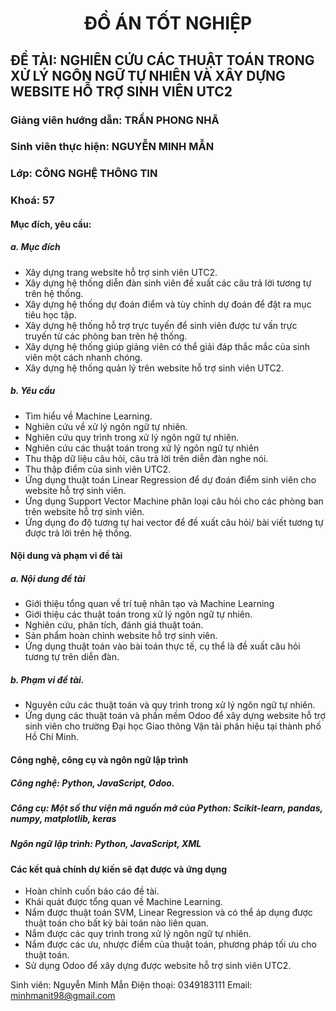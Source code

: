 <h1 align="center"> ĐỒ ÁN TỐT NGHIỆP </h1>

## ĐỀ TÀI: NGHIÊN CỨU CÁC THUẬT TOÁN TRONG XỬ LÝ NGÔN NGỮ TỰ NHIÊN VÀ XÂY DỰNG WEBSITE HỖ TRỢ SINH VIÊN UTC2
### Giảng viên hướng dẫn:	TRẦN PHONG NHÃ
### Sinh viên thực hiện:		NGUYỄN MINH MẪN
### Lớp:	CÔNG NGHỆ THÔNG TIN
### Khoá:	57

#### Mục đích, yêu cầu:
##### a. Mục đích
-	Xây dựng trang website hỗ trợ sinh viên UTC2.
- Xây dựng hệ thống diễn đàn sinh viên đề xuất các câu trả lời tương tự trên hệ thống.
- Xây dựng hệ thống dự đoán điểm và tùy chỉnh dự đoán để đặt ra mục tiêu học tập.
-	Xây dựng hệ thống hỗ trợ trực tuyến để sinh viên được tư vấn trực truyến từ các phòng ban trên hệ thống.
-	Xây dựng hệ thống giúp giảng viên có thể giải đáp thắc mắc của sinh viên một cách nhanh chóng.
- Xây dựng hệ thống quản lý trên website hỗ trợ sinh viên UTC2.
##### b. Yêu cầu
-	Tìm hiểu về Machine Learning.
-	Nghiên cứu về xử lý ngôn ngữ tự nhiên.
-	Nghiên cứu quy trình trong xử lý ngôn ngữ tự nhiên.
-	Nghiên cứu các thuật toán trong xử lý ngôn ngữ tự nhiên
-	Thu thập dữ liệu câu hỏi, câu trả lời trên diễn đàn nghe nói.
-	Thu thập điểm của sinh viên UTC2.
-	Ứng dụng thuật toán Linear Regression để dự đoán điểm sinh viên cho website hỗ trợ sinh viên.
-	Ứng dụng Support Vector Machine phân loại câu hỏi cho các phòng ban trên website hỗ trợ sinh viên.
-	Ứng dụng đo độ tương tự hai vector để đề xuất câu hỏi/ bài viết tương tự được trả lời trên hệ thống.

#### Nội dung và phạm vi đề tài
##### a. Nội dung đề tài
-	Giới thiệu tổng quan về trí tuệ nhân tạo và Machine Learning
-	Giới thiệu các thuật toán trong xử lý ngôn ngữ tự nhiên.
-	Nghiên cứu, phân tích, đánh giá thuật toán.
-	Sản phẩm hoàn chỉnh website hỗ trợ sinh viên.
-	Ứng dụng thuật toán vào bài toán thực tế, cụ thể là đề xuất câu hỏi tương tự trên diễn đàn.

##### b. Phạm vi đề tài.
- Nguyên cứu các thuật toán và quy trình trong xử lý ngôn ngữ tự nhiên.
- Ứng dụng các thuật toán và phần mềm Odoo để xây dựng website hỗ trợ sinh viên cho trường Đại học Giao thông Vận tải phân hiệu tại thành phố Hồ Chí Minh.
#### Công nghệ, công cụ và ngôn ngữ lập trình
#####	Công nghệ: Python, JavaScript, Odoo.
##### Công cụ: Một số thư viện mã nguồn mở của Python: Scikit-learn, pandas, numpy, matplotlib, keras
##### Ngôn ngữ lập trình: Python, JavaScript, XML
####	Các kết quả chính dự kiến sẽ đạt được và ứng dụng
-	Hoàn chỉnh cuốn báo cáo đề tài.
-	Khái quát được tổng quan về Machine Learning.
-	Nắm được thuật toán SVM, Linear Regression và có thể áp dụng được thuật toán cho bất kỳ bài toán nào liên quan.
-	Nắm được các quy trình trong xử lý ngôn ngữ tự nhiên.
-	Nắm được các ưu, nhược điểm của thuật toán, phương pháp tối ưu cho thuật toán.
-	Sử dụng Odoo để xây dựng được website hỗ trợ sinh viên UTC2.


Sinh viên: Nguyễn Minh Mẫn
Điện thoại:  0349183111	
Email: minhmanit98@gmail.com

